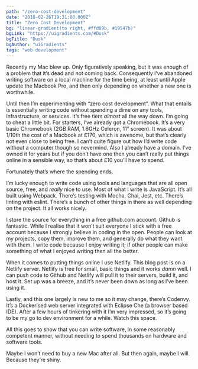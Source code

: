```yaml
---
path: "/zero-cost-development"
date: "2018-02-26T19:31:00.000Z"
title: "Zero Cost Development"
bg: "linear-gradient(to right, #ffd89b, #19547b)"
bgLink: "https://uigradients.com/#Dusk"
bgTitle: "Dusk"
bgAuthor: "uiGradients"
tags: "web development"
---
```


Recently my Mac blew up. Only figuratively speaking, but it was enough of a problem that it’s dead and not coming back. Consequently I’ve abandoned writing software on a local machine for the time being, at least until Apple update the Macbook Pro, and then only depending on whether a new one is worthwhile.

Until then I’m experimenting with “zero cost development”. What that entails is essentially writing code without spending a dime on any tools, infrastructure, or services. It’s free tiers _almost_ all the way down. I’m going to cheat a little bit. For starters, I’ve already got a Chromebook. It’s a very basic Chromebook (2GB RAM, 1.6GHz Celeron, 11” screen). It was about 1/10th the cost of a Macbook at £170, which is awesome, but that’s clearly not even close to being free. I can’t quite figure out how I’d write code without a computer though so nevermind. Also I already have a domain. I’ve owned it for years but if you don’t have one then you can’t really put things online in a sensible way, so that’s about £10 you’ll have to spend.

Fortunately that’s where the spending ends.

I’m lucky enough to write code using tools and languages that are all open source, free, and _really_ nice to use. Most of what I write is JavaScript. It’s all built using Webpack. There’s testing with Mocha, Chai, Jest, etc. There’s linting with eslint. There’s a bunch of other things in there as well depending on the project. It all works nicely.

I store the source for everything in a free github.com account. Github is fantastic. While I realise that it won’t suit everyone I stick with a free account because I strongly believe in coding in the open. People can look at my projects, copy them, improve them, and generally do what they want with them. I write code because I enjoy writing it; if other people can make something of what I enjoyed writing then all the better.

When it comes to putting things online I use Netlify. This blog post is on a Netlify server. Netlify is free for small, basic things and it works *damn* well. I can push code to Github and Netlify will pull it to their servers, build it, and host it. Set up was a breeze, and it’s never been down as long as I’ve been using it.

Lastly, and this one largely is new to me so it may change, there’s Codenvy. It’s a Dockerised web server integrated with Eclipse Che (a browser based IDE). After a few hours of tinkering with it I’m very impressed, so it’s going to be my go to dev environment for a while. Watch this space.

All this goes to show that you can write software, in some reasonably competent manner, without needing to spend thousands on hardware and software tools.

Maybe I won’t need to buy a new Mac after all. But then again, maybe I will. Because they’re shiny.
